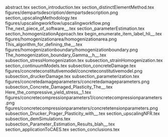abstract.tex
section_introduction.tex
section_distinctElementMethod.tex
figures/dempartsdescription/dempartsdescription.png
section_upscalingMethodology.tex
figures/upscalingworkflow/upscalingworkflow.png
The_next_piece_of_software__.tex
section_parameterEstimation.tex
section_homogenizationApproach.tex
begin_enumerate_item_label_hli__.tex
figures/homogenizationarea/homogenizationarea.png
This_algorithm_for_defining_the__.tex
figures/homogenizationboundary/homogenizationboundary.png
The_homogenization_boundary_Gamma__h__.tex
subsection_stressHomogenization.tex
subsection_strainHomogenization.tex
section_continuumModels.tex
subsection_concreteDamage.tex
figures/concreteconstitutivemodel/concreteconstitutivemodel.png
subsection_druckerDamage.tex
subsection_parameterization.tex
figures/concretedamageparameters/concretedamageparameters.png
subsection_Concrete_Damaged_Plasticity_The__.tex
Here_the_compressive_yield_stress__1.tex
figures/concretecompressionparameters1/concretecompressionparameters.png
figures/concretecompressionparameters/concretetensionparameters.png
subsection_Drucker_Prager_Plasticity_with__.tex
section_upscalingNFR.tex
subsection_demSimulations.tex
subsection_Parameter_Estimation_Results_blah__.tex
section_applicationToCAES.tex
section_conclusions.tex